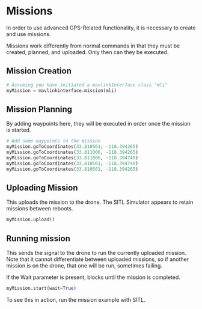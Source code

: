 # Missions

In order to use advanced GPS-Related functionality, it is necessary to create and use missions.

Missions work differently from normal commands in that they must be created, planned, and uploaded. Only then can they be executed.

## Mission Creation

```py
# Assuming you have initiated a mavlinkInterface class "mli"
myMission = mavlinkinterface.mission(mli)
```

## Mission Planning

By adding waypoints here, they will be executed in order once the mission is started.

```py
# Add some waypoints to the mission
myMission.goToCoordinates(33.810561, -118.394265)
myMission.goToCoordinates(33.811006, -118.394265)
myMission.goToCoordinates(33.811006, -118.394749)
myMission.goToCoordinates(33.810561, -118.394749)
myMission.goToCoordinates(33.810561, -118.394265)
```

## Uploading Mission

This uploads the mission to the drone. The SITL Simulator appears to retain missions between reboots.

```py
myMission.upload()
```

## Running mission

This sends the signal to the drone to run the currently uploaded mission.  Note that it cannot differentiate between uploaded missions, so if another mission is on the drone, that one will be run, sometimes failing.

If the Wait parameter is present, blocks until the mission is completed.

```py
myMission.start(wait=True)
```

To see this in action, run the mission example with SITL.
